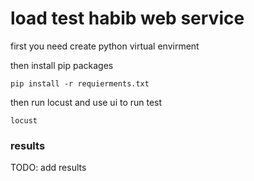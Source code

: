 # load test habib web service

first you need create python virtual envirment

then install pip packages

```shell
pip install -r requierments.txt
```

then run locust and use ui to run test

```shell
locust
```

### results

TODO: add results